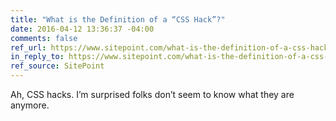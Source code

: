 ```yaml
---
title: "What is the Definition of a “CSS Hack”?"
date: 2016-04-12 13:36:37 -04:00
comments: false
ref_url: https://www.sitepoint.com/what-is-the-definition-of-a-css-hack/
in_reply_to: https://www.sitepoint.com/what-is-the-definition-of-a-css-hack/
ref_source: SitePoint
---
```


Ah, CSS hacks. I’m surprised folks don’t seem to know what they are anymore.